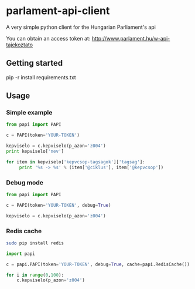 # parlament-api-client
A very simple python client for the Hungarian Parliament's api

You can obtain an access token at: http://www.parlament.hu/w-api-tajekoztato

## Getting started
pip -r install requirements.txt

## Usage
### Simple example
```python
from papi import PAPI

c = PAPI(token='YOUR-TOKEN')

kepviselo = c.kepviselo(p_azon='z004')
print kepviselo['nev']

for item in kepviselo['kepvcsop-tagsagok']['tagsag']:
     print '%s -> %s' % (item['@ciklus'], item['@kepvcsop'])
```

### Debug mode
```python
from papi import PAPI

c = PAPI(token='YOUR-TOKEN', debug=True)

kepviselo = c.kepviselo(p_azon='z004')
```

### Redis cache
```bash
sudo pip install redis
```

```python
import papi

c = papi.PAPI(token='YOUR-TOKEN', debug=True, cache=papi.RedisCache())

for i in range(0,100):
    c.kepviselo(p_azon='z004')
```


